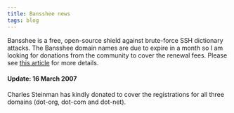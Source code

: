 ```yaml
---
title: Bansshee news
tags: blog
---
```


Bansshee is a free, open-source shield against brute-force SSH dictionary attacks. The Bansshee domain names are due to expire in a month so I am looking for donations from the community to cover the renewal fees. Please see [this article](http://wincent.dev/a/about/wincent/weblog/archives/2007/03/a_call_for_help.php) for more details.

#### Update: 16 March 2007

Charles Steinman has kindly donated to cover the registrations for all three domains (dot-org, dot-com and dot-net).
